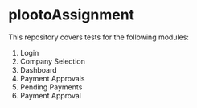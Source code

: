 # plootoAssignment
This repository covers tests for the following modules:
1. Login
2. Company Selection
3. Dashboard
4. Payment Approvals
5. Pending Payments
6. Payment Approval
